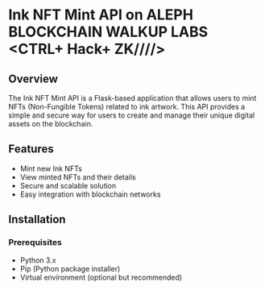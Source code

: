 # Ink NFT Mint API on ALEPH BLOCKCHAIN WALKUP LABS <CTRL+ Hack+ ZK////>

## Overview

The Ink NFT Mint API is a Flask-based application that allows users to mint NFTs (Non-Fungible Tokens) related to ink artwork. This API provides a simple and secure way for users to create and manage their unique digital assets on the blockchain.

## Features

- Mint new Ink NFTs
- View minted NFTs and their details
- Secure and scalable solution
- Easy integration with blockchain networks

## Installation

### Prerequisites

- Python 3.x
- Pip (Python package installer)
- Virtual environment (optional but recommended)



